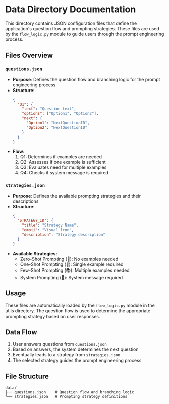 # Data Directory Documentation

This directory contains JSON configuration files that define the application's question flow and prompting strategies. These files are used by the `flow_logic.py` module to guide users through the prompt engineering process.

## Files Overview

### `questions.json`
- **Purpose**: Defines the question flow and branching logic for the prompt engineering process
- **Structure**:
  ```json
  {
    "Q1": {
      "text": "Question text",
      "options": ["Option1", "Option2"],
      "next": {
        "Option1": "NextQuestionID",
        "Option2": "NextQuestionID"
      }
    }
  }
  ```
- **Flow**:
  1. Q1: Determines if examples are needed
  2. Q2: Assesses if one example is sufficient
  3. Q3: Evaluates need for multiple examples
  4. Q4: Checks if system message is required

### `strategies.json`
- **Purpose**: Defines the available prompting strategies and their descriptions
- **Structure**:
  ```json
  {
    "STRATEGY_ID": {
      "title": "Strategy Name",
      "emoji": "Visual Icon",
      "description": "Strategy description"
    }
  }
  ```
- **Available Strategies**:
  - Zero-Shot Prompting (🧊): No examples needed
  - One-Shot Prompting (🎯): Single example required
  - Few-Shot Prompting (📚): Multiple examples needed
  - System Prompting (🧠): System message required

## Usage

These files are automatically loaded by the `flow_logic.py` module in the utils directory. The question flow is used to determine the appropriate prompting strategy based on user responses.

## Data Flow

1. User answers questions from `questions.json`
2. Based on answers, the system determines the next question
3. Eventually leads to a strategy from `strategies.json`
4. The selected strategy guides the prompt engineering process

## File Structure
```
data/
├── questions.json    # Question flow and branching logic
└── strategies.json   # Prompting strategy definitions
``` 